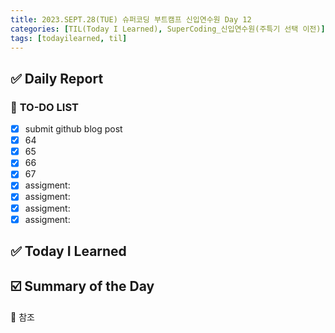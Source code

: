 ```yaml
---
title: 2023.SEPT.28(TUE) 슈퍼코딩 부트캠프 신입연수원 Day 12
categories: [TIL(Today I Learned), SuperCoding_신입연수원(주특기 선택 이전)]
tags: [todayilearned, til]
---
```


## ✅ Daily Report

### 📌 **TO-DO LIST**

- [x] submit github blog post
- [x] 64
- [x] 65
- [x] 66
- [x] 67
- [x] assigment:
- [x] assigment:
- [x] assigment:
- [x] assigment:

## ✅ Today I Learned

###

## ☑️ Summary of the Day <br>

💟 참조
